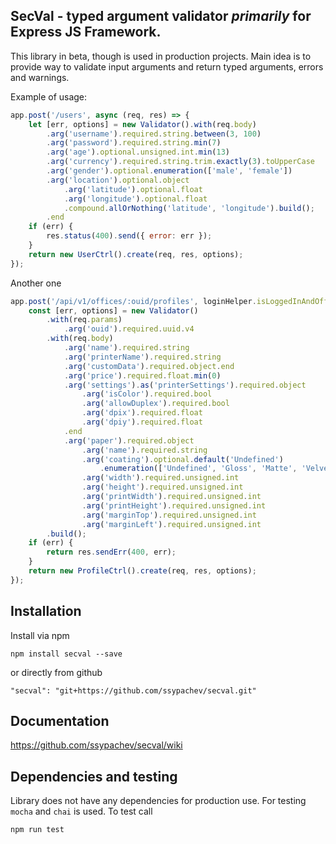 ## SecVal - typed argument validator _primarily_ for Express JS Framework.

This library in beta, though is used in production projects. Main idea is to provide way to validate 
input arguments and return typed arguments, errors and warnings.

Example of usage:

```js
app.post('/users', async (req, res) => {
    let [err, options] = new Validator().with(req.body)
        .arg('username').required.string.between(3, 100)
        .arg('password').required.string.min(7)
        .arg('age').optional.unsigned.int.min(13)
        .arg('currency').required.string.trim.exactly(3).toUpperCase
        .arg('gender').optional.enumeration(['male', 'female'])
        .arg('location').optional.object
            .arg('latitude').optional.float
            .arg('longitude').optional.float
            .compound.allOrNothing('latitude', 'longitude').build();
        .end        
    if (err) {
        res.status(400).send({ error: err });
    }
    return new UserCtrl().create(req, res, options);
});
```
Another one
```js
app.post('/api/v1/offices/:ouid/profiles', loginHelper.isLoggedInAndOfficeOwner, async (req, res) => {
    const [err, options] = new Validator()
        .with(req.params)
            .arg('ouid').required.uuid.v4
        .with(req.body)
            .arg('name').required.string
            .arg('printerName').required.string
            .arg('customData').required.object.end
            .arg('price').required.float.min(0)
            .arg('settings').as('printerSettings').required.object
                .arg('isColor').required.bool
                .arg('allowDuplex').required.bool
                .arg('dpix').required.float
                .arg('dpiy').required.float
            .end
            .arg('paper').required.object
                .arg('name').required.string
                .arg('coating').optional.default('Undefined')
                    .enumeration(['Undefined', 'Gloss', 'Matte', 'Velvet', 'Linen', 'Silk'])
                .arg('width').required.unsigned.int
                .arg('height').required.unsigned.int
                .arg('printWidth').required.unsigned.int
                .arg('printHeight').required.unsigned.int
                .arg('marginTop').required.unsigned.int
                .arg('marginLeft').required.unsigned.int
        .build();
    if (err) {
        return res.sendErr(400, err);
    }
    return new ProfileCtrl().create(req, res, options);
});
```

## Installation

Install via npm

`npm install secval --save`

or directly from github

`"secval": "git+https://github.com/ssypachev/secval.git"`

## Documentation

https://github.com/ssypachev/secval/wiki

## Dependencies and testing

Library does not have any dependencies for production use. For testing `mocha` and `chai` is used. To test call

`npm run test`